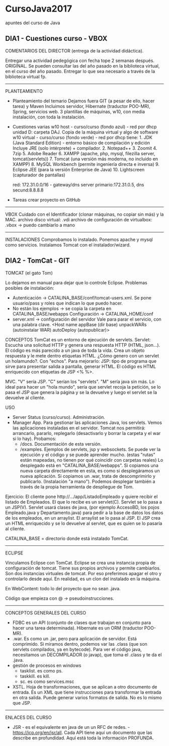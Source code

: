 # CursoJava2017
apuntes del curso de Java

DIA1 - Cuestiones curso - VBOX
-------------------------------------------------------------------------------------------
COMENTARIOS DEL DIRECTOR (entrega de la actividad didáctica).

Entregar una actividad pedegógica con fecha tope 2 semanas después. ORIGINAL. 
Se pueden consultar las del año pasado en la biblioteca virtual, en el curso del año pasado.
Entregar lo que sea necesario a través de la biblioteca virtual fp.
___________________________________________________________________________________________
PLANTEAMIENTO
- Planteamiento del temario 
	Dejamos fuera GIT (a pesar de ello, hacer tarea) y Maven
	Incluimos servidor, Hibernate (traductor POO-MR), Spring, servicios web.
	3 plantillas de máquinas, w10, con media instalación, con toda la instalación.
- Cuestiones varias
	w10 host - curso/curso (fondo azul) - red por dhcp
		unidad D: carpeta DAJ. Copia de la máquina virtual y algo de software
	w10 virtual - curso/curso (fondo verde) - red por dhcp
		tiene:
			1. JDK (Java Standard Edition) - entorno básico de compilación y edición
				Incluye JRE (solo intérprete) + compilador.
			2. Notepad++
			3. Zoomit
			4. 7zip
			5. Adobe Reader
			6. XAMPP (apache, php, mysql, filezilla server, tomcat(servlets))
			7. Tomcat (una versión más moderna, no incluido en XAMPP)
			8. MySQL Workbench (permite ingeniería directa e inversa)
			9. Eclipse JEE (para la versión Enterprise de Java)
			10. Lightscreen (capturador de pantallas)
			
	red: 172.31.0.0/16 - gateway/dns server primario:172.31.0.5, dns secund:8.8.8.8
- Tareas
	crear proyecto en GitHub

___________________________________________________________________________________________
VBOX 
	Cuidado con el Identificador (clonar máquinas, no copiar sin más) y la MAC.
	archivo disco virtual: .vdi
	archivo de configuración de virtualbox: .vbox -> puedo cambiarlo a mano
___________________________________________________________________________________________
INSTALACIONES
Comprobamos lo instalado. 
Ponemos apache y mysql como servicios. 
Instalamos Tomcat con el instalador/wizard.


DIA2 - TomCat - GIT
-------------------------------------------------------------------------------------------
TOMCAT (el gato Tom)

Lo dejamos en manual para dejar que lo controle Eclipse.
Problemas posibles de instalación:
- Autenticación -> CATALINA_BASE/conf/tomcat-users.xml. Se pone usuario/pass y roles que indican lo que puedo hacer.
- No están los ejemplos -> se copia la carpeta en CATALINA_BASE/webapps
Configuración -> CATALINA_HOME/conf
- server.xml -> configuración del servidor
	<Server> Vale para parar el servicio, con una palabra clave.
	<Engine><Realm><Host name appBase (dir base) unpackWARs (autoinstalar WAR) autoDeploy (autopublicar)>


CONCEPTOS
TomCat es un entorno de ejecución de servlets.
Servlet: Escucha una solicitud HTTP y genera una respuesta HTTP (HTML, json...).
	El código es más parecido a un java de toda la vida.
	Crea un objeto respuesta y le mete dentro etiquetas HTML.
¿Cómo genero con un servlet un holamundo?. Con "echos". Para mejorarlo:
JSP: tipo de programa que sirve para presentar salida a pantalla, generar HTML.
	El código es HTML enriquecido con etiquetas de JSP <% %>. 

MVC. "V" sería JSP. "C" serían los "servlets". "M" sería java sin más.
	Lo ideal para hacer un "hola mundo", sería que servlet recoja la petición,
	se lo pasa el JSP que genera la página y se la devuelve y luego el servlet
	se la devuelve al cliente.

USO 
- Server Status (curso/curso). Administración.
- Manager App. 
Para gestionar las aplicaciones Java, los servlets. Vemos las aplicaciones instaladas en el servidor. 
Tomcat nos  permitirá: arrancarlo, pararlo, replegarlo (desactivarlo y borrar la carpeta y el war si lo hay).
Probamos:
	- /docs. Documentación de esta versión.
	- /examples. Ejemplos de servlets, jsp y websockets. 
		Se puede ver la ejecución y el código y se puede aprender mucho.
	(estas "rutas" están mapeadas, no tienen por qué coincidir con carpetas reales)
Lo desplegado está en "CATALINA_BASE/webapps". 
	Si copiamos una nueva carpeta directamente en esta, es como si desplegáramos un nueva aplicación. 
	Si copiamos un .war, trata de descomprimirlo y publicarlo. (Instalación "a mano").
Podemos desplegar también a través de la propia herramienta de despliegue de Tom.

Ejercicio: El cliente pone http://.../app/ListadoEmpleado y quiere recibir el listado de Empleados.
El que lo recibe es un servlet(C). Servlet se lo pasa a un JSP(V). Servlet usará clases de java,
(por ejemplo AccesoBD, los pojos Empleado.java y Departamento.java) para pedir a la base de datos los
datos de los empleados, en un arraylist. El arraylist se lo pasa al JSP. El JSP crea un HTML enriquecido
y se lo devuelve al servlet, que es quien se lo pasaría al cliente.

CATALINA_BASE = directorio donde está instalado TomCat.
__________________________________________________________________________________________________
ECLIPSE

Vinculamos Eclipse con TomCat. Eclipse se crea una instancia propia de configuración de tomcat.
Tiene sus propios archivos y permite cambiarlos. Son dos instancias virtuales de tomcat. Por eso
preferimos apagar el otro y controlarlo desde aquí. En realidad, es un clon del instalado en la 
máquina.

En WebContent: todo lo del proyecto que no sean .java.

Código que empieza con @ -> pseudoinstrucciones.

---------------------------------------------------------------------------------------------------
CONCEPTOS GENERALES DEL CURSO
- FDBC es un API (conjunto de clases que trabajan en conjunto para hacer una tarea determinada). 
Hibernate es un ORM (traductor POO-MR).
- .war. Es como un .jar, pero para aplicación de servidor. Está comprimido. Si miramos dentro, 
podemos var las .class (que son servlets compilados, ya en bytecode). Para ver el código java,
necesitamos un DECOMPILADOR (o javap), que toma el .class y te da el .java.
- gestión de procesos en windows
	- tasklist. es como ps.
	- taskkill. es kill.
	- sc. es como services.msc
- XSTL. Hoja de transformaciones, que se aplican a otro documento de entrada. Es un XML que tiene
instrucciones para transformar la entrada en otra salida. Puede generar varios formatos de salida.
No es lo mismo que JSP.
___________________________________________________________________________________________________
ENLACES DEL CURSO
* JSR - es el equivalente en java de un un RFC de redes. - https://jcp.org/en/jsr/all. Cada API tiene
aquí un documento que las describe en profundidad. Aquí está toda la información PROFUNDA.
